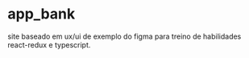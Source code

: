 # app_bank
site baseado em ux/ui de exemplo do figma para treino de habilidades react-redux e typescript.
